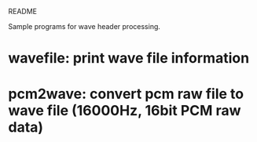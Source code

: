README

Sample programs for wave header processing.

# wavefile: print wave file information

# pcm2wave: convert pcm raw file to wave file (16000Hz, 16bit PCM raw data)
